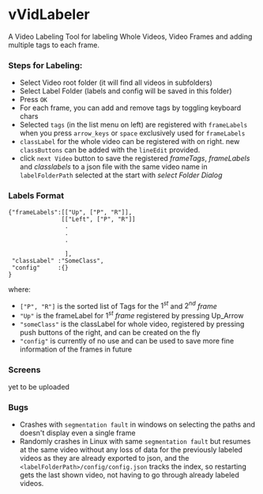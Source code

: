 # vVidLabeler
A Video Labeling Tool for labeling Whole Videos, Video Frames and adding multiple tags to each frame.


### Steps for Labeling:
* Select Video root folder (it will find all videos in subfolders)
* Select Label Folder (labels and config will be saved in this folder)
* Press `OK`
* For each frame, you can add and remove tags by toggling keyboard chars
* Selected `tags` (in the list menu on left) are registered with `frameLabels` when you press `arrow_keys` or `space` exclusively used for `frameLabels`
* `classLabel` for the whole video can be registered with on right. new `classButtons` can be added with the `lineEdit` provided.
* click `next Video` button to save the registered *frameTags*, *frameLabels* and *classlabels* to a json file with the same video name in `labelFolderPath` selected at the start with *select Folder Dialog*
  

### Labels Format
```
{"frameLabels":[["Up", ["P", "R"]],
               [["Left", ["P", "R"]]
                .
                .
                .

                ],
 "classLabel" :"SomeClass",
 "config"     :{}
}
```
where:
* `["P", "R"]` is the sorted list of Tags for the $1^{st}$ and $2^{nd}$ *frame*
* `"Up"` is the frameLabel for $1^{st}$ *frame* registered by pressing Up_Arrow
* `"someClass"` is the classLabel for whole video, registered by pressing push buttons of the right, and can be created on the fly
* `"config"` is currently of no use and can be used to save more fine information of the frames in future
  
### Screens
yet to be uploaded

### Bugs
* Crashes with `segmentation fault` in windows on selecting the paths and doesn't display even a single frame
* Randomly crashes in Linux with same `segmentation fault` but resumes at the same video without any loss of data for the previously labeled videos as they are already exported to json, and the `<labelFolderPath>/config/config.json` tracks the index, so restarting gets the last shown video, not having to go through already labeled videos.